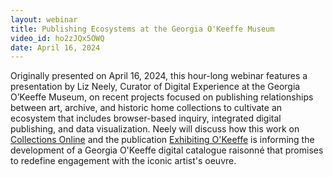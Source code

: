 ```yaml
---
layout: webinar
title: Publishing Ecosystems at the Georgia O'Keeffe Museum
video_id: ho2zJQx5OWQ
date: April 16, 2024
---
```

Originally presented on April 16, 2024, this hour-long webinar features a presentation by Liz Neely, Curator of Digital Experience at the Georgia O’Keeffe Museum, on recent projects focused on publishing relationships between art, archive, and historic home collections to cultivate an ecosystem that includes browser-based inquiry, integrated digital publishing, and data visualization. Neely will discuss how this work on [Collections Online](https://collections.okeeffemuseum.org/) and the publication [Exhibiting O'Keeffe](https://publications.okeeffemuseum.org/exhibiting-okeeffe/) is informing the development of a Georgia O'Keeffe digital catalogue raisonné that promises to redefine engagement with the iconic artist's oeuvre.
